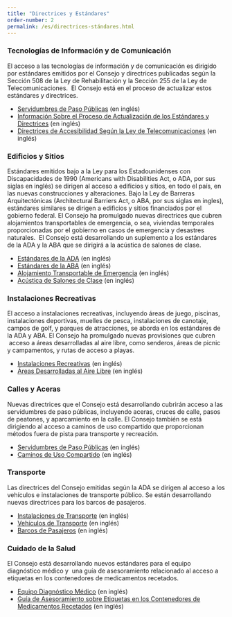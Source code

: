 ```yaml
---
title: "Directrices y Estándares"
order-number: 2
permalink: /es/directrices-stándares.html
---
```


### Tecnologías de Información y de Comunicación

El acceso a las tecnologías de información y de comunicación es dirigido por estándares emitidos por el Consejo y directrices publicadas según la Sección 508 de la Ley de Rehabilitación y la Sección 255 de la Ley de Telecomunicaciones.  El Consejo está en el proceso de actualizar estos estándares y directrices.

- [Servidumbres de Paso Públicas](index.php?option=com_content&view=article&id=1043&Itemid=197) (en inglés)
- [Información Sobre el Proceso de Actualización de los Estándares y Directrices](index.php?option=com_content&view=article&id=1050&Itemid=1040) (en inglés)
- [Directrices de Accesibilidad Según la Ley de Telecomunicaciones](index.php?option=com_content&view=article&id=810&Itemid=198) (en inglés)

### Edificios y Sitios

Estándares emitidos bajo a la Ley para los Estadounidenses con Discapacidades de 1990 (Americans with Disabilities Act, o ADA, por sus siglas en inglés) se dirigen al acceso a edificios y sitios, en todo el país, en las nuevas construcciones y alteraciones. Bajo la Ley de Barreras Arquitectónicas (Architectural Barriers Act, o ABA, por sus siglas en ingles), estándares similares se dirigen a edificios y sitios financiados por el gobierno federal. El Consejo ha promulgado nuevas directrices que cubren alojamientos transportables de emergencia, o sea, viviendas temporales proporcionadas por el gobierno en casos de emergencia y desastres naturales.  El Consejo está desarrollando un suplemento a los estándares de la ADA y la ABA que se dirigirá a la acústica de salones de clase.

- [Estándares de la ADA](index.php?Itemid=987) (en inglés) 
- [Estándares de la ABA](index.php?option=com_content&view=article&id=1007&Itemid=948) (en inglés)
- [Alojamiento Transportable de Emergencia](index.php?option=com_content&view=article&id=294&Itemid=203) (en inglés)
- [Acústica de Salones de Clase](index.php?option=com_content&view=article&id=1035&Itemid=204) (en inglés)

### Instalaciones Recreativas

El acceso a instalaciones recreativas, incluyendo áreas de juego, piscinas, instalaciones deportivas, muelles de pesca, instalaciones de canotaje, campos de golf, y parques de atracciones, se aborda en los estándares de la ADA y ABA. El Consejo ha promulgado nuevas provisiones que cubren  acceso a áreas desarrolladas al aire libre, como senderos, áreas de picnic y campamentos, y rutas de acceso a playas.

- [Instalaciones Recreativas](index.php?option=com_content&view=article&id=1124&Itemid=206) (en inglés)
- [Áreas Desarrolladas al Aire Libre](index.php?option=com_content&view=article&id=1121&Itemid=207) (en inglés)

### Calles y Aceras

Nuevas directrices que el Consejo está desarrollando cubrirán acceso a las servidumbres de paso públicas, incluyendo aceras, cruces de calle, pasos de peatones, y aparcamiento en la calle. El Consejo también se está dirigiendo al acceso a caminos de uso compartido que proporcionan métodos fuera de pista para transporte y recreación.

- [Servidumbres de Paso Públicas](index.php?option=com_content&view=article&id=1089&Itemid=209) (en inglés)
- [Caminos de Uso Compartido](index.php?option=com_content&view=article&id=80&Itemid=291) (en inglés)

### Transporte

Las directrices del Consejo emitidas según la ADA se dirigen al acceso a los vehículos e instalaciones de transporte público. Se están desarrollando nuevas directrices para los barcos de pasajeros.

- [Instalaciones de Transporte](index.php?option=com_content&view=article&id=1365&Itemid=1539) (en inglés) 
- [Vehículos de Transporte](index.php?option=com_content&view=article&id=676&Itemid=298) (en inglés)
- [Barcos de Pasajeros](index.php?option=com_content&view=article&id=402&Itemid=304) (en inglés)

### Cuidado de la Salud

El Consejo está desarrollando nuevos estándares para el equipo diagnóstico médico y  una guía de asesoramiento relacionado al acceso a etiquetas en los contenedores de medicamentos recetados.

- [Equipo Diagnóstico Médico](index.php?option=com_content&view=article&id=1435&Itemid=307) (en inglés)
- [Guía de Asesoramiento sobre Etiquetas en los Contenedores de Medicamentos Recetados](index.php?option=com_content&view=article&id=1430&Itemid=1626) (en inglés)
